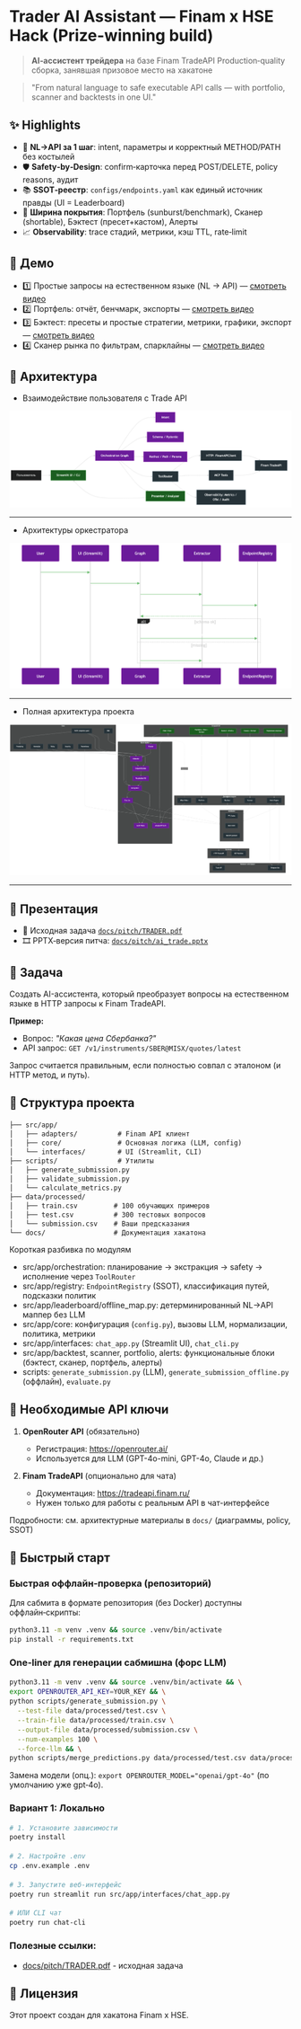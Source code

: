 # Trader AI Assistant — Finam x HSE Hack (Prize-winning build)

> **AI‑ассистент трейдера** на базе Finam TradeAPI
> Production‑quality сборка, занявшая призовое место на хакатоне

> "From natural language to safe executable API calls — with portfolio, scanner and backtests in one UI."

## ✨ Highlights

- 🔁 **NL→API за 1 шаг**: intent, параметры и корректный METHOD/PATH без костылей
- 🛡️ **Safety‑by‑Design**: confirm‑карточка перед POST/DELETE, policy reasons, аудит
- 📚 **SSOT‑реестр**: `configs/endpoints.yaml` как единый источник правды (UI = Leaderboard)
- 🧩 **Ширина покрытия**: Портфель (sunburst/benchmark), Сканер (shortable), Бэктест (пресет+кастом), Алерты
- 📈 **Observability**: trace стадий, метрики, кэш TTL, rate‑limit

## 🎥 Демо

- 1️⃣ Простые запросы на естественном языке (NL → API) — [смотреть видео](docs/assets/1.mp4)
- 2️⃣ Портфель: отчёт, бенчмарк, экспорты — [смотреть видео](docs/assets/2.mp4)
- 3️⃣ Бэктест: пресеты и простые стратегии, метрики, графики, экспорт — [смотреть видео](docs/assets/3.mp4)
- 4️⃣ Сканер рынка по фильтрам, спарклайны — [смотреть видео](docs/assets/4.mp4)

## 🧭 Архитектура

- Взаимодействие пользователя с Trade API

![Overview](docs/assets/graph_overview.png)

---

- Архитектуры оркестратора

![Orchestration sequence](docs/assets/graph_sequence.png)

---

- Полная архитектура проекта

![Modules](docs/assets/graph_modules.png)

---

## 🎥 Презентация

- 📄 Исходная задача [`docs/pitch/TRADER.pdf`](docs/pitch/TRADER.pdf)
- 🎞️ PPTX‑версия питча: [`docs/pitch/ai_trade.pptx`](docs/pitch/ai_trade.pptx)

## 🎯 Задача

Создать AI-ассистента, который преобразует вопросы на естественном языке в HTTP запросы к Finam TradeAPI.

**Пример:**
- Вопрос: *"Какая цена Сбербанка?"*
- API запрос: `GET /v1/instruments/SBER@MISX/quotes/latest`

Запрос считается правильным, если полностью совпал с эталоном (и HTTP метод, и путь).

## 📁 Структура проекта

```
├── src/app/
│   ├── adapters/          # Finam API клиент
│   ├── core/              # Основная логика (LLM, config)
│   └── interfaces/        # UI (Streamlit, CLI)
├── scripts/               # Утилиты
│   ├── generate_submission.py
│   ├── validate_submission.py
│   └── calculate_metrics.py
├── data/processed/
│   ├── train.csv         # 100 обучающих примеров
│   ├── test.csv          # 300 тестовых вопросов
│   └── submission.csv    # Ваши предсказания
└── docs/                 # Документация хакатона
```

Короткая разбивка по модулям

- src/app/orchestration: планирование → экстракция → safety → исполнение через `ToolRouter`
- src/app/registry: `EndpointRegistry` (SSOT), классификация путей, подсказки политик
- src/app/leaderboard/offline_map.py: детерминированный NL→API маппер без LLM
- src/app/core: конфигурация (`config.py`), вызовы LLM, нормализации, политика, метрики
- src/app/interfaces: `chat_app.py` (Streamlit UI), `chat_cli.py`
- src/app/backtest, scanner, portfolio, alerts: функциональные блоки (бэктест, сканер, портфель, алерты)
- scripts: `generate_submission.py` (LLM), `generate_submission_offline.py` (оффлайн), `evaluate.py`

## 🔑 Необходимые API ключи

1. **OpenRouter API** (обязательно)
   - Регистрация: https://openrouter.ai/
   - Используется для LLM (GPT-4o-mini, GPT-4o, Claude и др.)

2. **Finam TradeAPI** (опционально для чата)
   - Документация: https://tradeapi.finam.ru/
   - Нужен только для работы с реальным API в чат-интерфейсе


Подробности: см. архитектурные материалы в `docs/` (диаграммы, policy, SSOT)

## 🚀 Быстрый старт

### Быстрая оффлайн‑проверка (репозиторий)

Для сабмита в формате репозитория (без Docker) доступны оффлайн‑скрипты:

```bash
python3.11 -m venv .venv && source .venv/bin/activate
pip install -r requirements.txt
```

### One‑liner для генерации сабмишна (форс LLM)

```bash
python3.11 -m venv .venv && source .venv/bin/activate && \
export OPENROUTER_API_KEY=YOUR_KEY && \
python scripts/generate_submission.py \
  --test-file data/processed/test.csv \
  --train-file data/processed/train.csv \
  --output-file data/processed/submission.csv \
  --num-examples 100 \
  --force-llm && \
python scripts/merge_predictions.py data/processed/test.csv data/processed/submission.csv data/processed/test_diagnostics.csv
```

Замена модели (опц.): `export OPENROUTER_MODEL="openai/gpt-4o"` (по умолчанию уже gpt‑4o).

### Вариант 1: Локально

```bash
# 1. Установите зависимости
poetry install

# 2. Настройте .env
cp .env.example .env

# 3. Запустите веб-интерфейс
poetry run streamlit run src/app/interfaces/chat_app.py

# ИЛИ CLI чат
poetry run chat-cli
```

### Полезные ссылки:
- [docs/pitch/TRADER.pdf](docs/pitch/TRADER.pdf) - исходная задача

## 📄 Лицензия

Этот проект создан для хакатона Finam x HSE.
